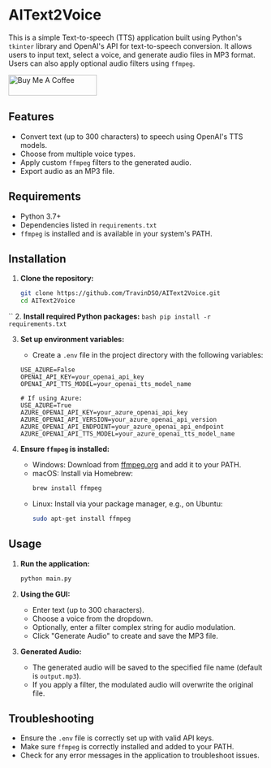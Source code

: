 # AIText2Voice

This is a simple Text-to-speech (TTS) application built using Python's `tkinter` library and OpenAI's API for text-to-speech conversion. It allows users to input text, select a voice, and generate audio files in MP3 format. Users can also apply optional audio filters using `ffmpeg`.

<a href="https://www.buymeacoffee.com/travin" target="_blank"><img src="https://cdn.buymeacoffee.com/buttons/default-orange.png" alt="Buy Me A Coffee" height="41" width="174"></a>

## Features
- Convert text (up to 300 characters) to speech using OpenAI's TTS models.
- Choose from multiple voice types.
- Apply custom `ffmpeg` filters to the generated audio.
- Export audio as an MP3 file.

## Requirements
- Python 3.7+
- Dependencies listed in `requirements.txt`
- `ffmpeg` is installed and is available in your system's PATH.

## Installation

1. **Clone the repository:**
    ```bash
    git clone https://github.com/TravinDSO/AIText2Voice.git
    cd AIText2Voice
    ```
``
2. **Install required Python packages:**
    ```bash
    pip install -r requirements.txt
    ```

3. **Set up environment variables:**
    - Create a `.env` file in the project directory with the following variables:
    ```plaintext
    USE_AZURE=False
    OPENAI_API_KEY=your_openai_api_key
    OPENAI_API_TTS_MODEL=your_openai_tts_model_name

    # If using Azure:
    USE_AZURE=True
    AZURE_OPENAI_API_KEY=your_azure_openai_api_key
    AZURE_OPENAI_API_VERSION=your_azure_openai_api_version
    AZURE_OPENAI_API_ENDPOINT=your_azure_openai_api_endpoint
    AZURE_OPENAI_API_TTS_MODEL=your_azure_openai_tts_model_name
    ```

4. **Ensure `ffmpeg` is installed:**
    - Windows: Download from [ffmpeg.org](https://ffmpeg.org/download.html) and add it to your PATH.
    - macOS: Install via Homebrew:
      ```bash
      brew install ffmpeg
      ```
    - Linux: Install via your package manager, e.g., on Ubuntu:
      ```bash
      sudo apt-get install ffmpeg
      ```

## Usage

1. **Run the application:**
    ```bash
    python main.py
    ```

2. **Using the GUI:**
    - Enter text (up to 300 characters).
    - Choose a voice from the dropdown.
    - Optionally, enter a filter complex string for audio modulation.
    - Click "Generate Audio" to create and save the MP3 file.

3. **Generated Audio:**
    - The generated audio will be saved to the specified file name (default is `output.mp3`).
    - If you apply a filter, the modulated audio will overwrite the original file.

## Troubleshooting

- Ensure the `.env` file is correctly set up with valid API keys.
- Make sure `ffmpeg` is correctly installed and added to your PATH.
- Check for any error messages in the application to troubleshoot issues.
